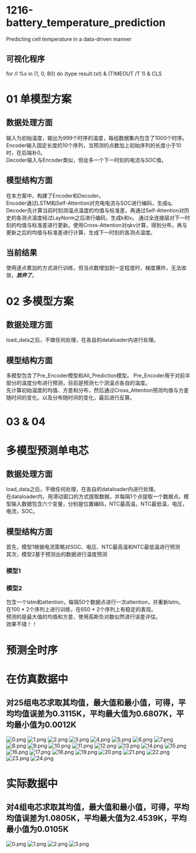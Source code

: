 # 1216-battery_temperature_prediction
Predicting cell temperature in a data-driven manner
## 可视化程序
for /l %x in (1, 0, 80) do (type result.txt) & (TIMEOUT /T 1) & CLS

# 01 单模型方案
## 数据处理方面
输入为初始温度，输出为999个时序的温度，每组数据集内包含了1000个时序。  
Encoder输入固定长度的10个序列，当预测的点数加上初始序列的长度小于10时，在后端补0。  
Decoder输入与Encoder类似，但会多一个下一时刻的电流与SOC值。
## 模型结构方面
在本方案中，构建了Encoder和Decoder。  
Encoder通过LSTM和Self-Attention对充电电流与SOC进行编码，生成q。  
Decoder先计算当前时刻测温点温度的均值与标准差，再通过Self-Attention对历史的各测点温度经过LayNorm之后进行编码，生成k和v。
通过全连接层对下一时刻的均值与标准差进行更新。使用Cross-Attention对qkv计算，得到分布，再与更新之后的均值与标准差进行计算，生成下一时刻的各测点温度。
## 当前结果
使用逐点累加的方式进行训练，但当点数增加到一定程度时，梯度爆炸，无法收敛，_**放弃了**_。

# 02 多模型方案
## 数据处理方面
load_data之后，不做任何处理，在各自的dataloader内进行处理。
## 模型结构方面
多模型包含了Pre_Encoder模型和All_Prediction模型。
Pre_Encoder用于对前半部分的温度分布进行预测，目前是预测七个测温点各自的温度。  
先计算初始温度的均值、方差和分布，然后通过Cross_Attention预测均值与方差随时间的变化，以及分布随时间的变化，最后进行反算。

# 03 & 04 
# 多模型预测单电芯
## 数据处理方面
load_data之后，不做任何处理，在各自的dataloader内进行处理。  
在dataloader内，用滑动窗口的方式提取数据，并每隔1个点提取一个数据点。模型输入数据包含六个变量，分别是位置编码，NTC最高温，NTC最低温，电压，电流，SOC。
## 模型结构方面
首先，模型1根据电流策略对SOC、电压、NTC最高温和NTC最低温进行预测  
其次，模型2基于预测出的数据进行温度预测  
### 模型1

### 模型2
包含一个lstm和attention，每隔50个数据点进行一次attention，并重新lstm。  
在100 * 2个序列上进行训练，在650 * 2个序列上有稳定的表现。  
预测的是最大值的均值和方差，使用高斯负对数似然进行误差评估。  
效果不错！！

# 预测全时序
# 在仿真数据中
## 对25组电芯求取其均值，最大值和最小值，可得，平均均值误差为0.3115K，平均最大值为0.6807K，平均最小值为0.0012K
![0.png](best_version%2Fsingle%2Fsim%2F0.png)
![1.png](best_version%2Fsingle%2Fsim%2F1.png)
![2.png](best_version%2Fsingle%2Fsim%2F2.png)
![3.png](best_version%2Fsingle%2Fsim%2F3.png)
![4.png](best_version%2Fsingle%2Fsim%2F4.png)
![5.png](best_version%2Fsingle%2Fsim%2F5.png)
![6.png](best_version%2Fsingle%2Fsim%2F6.png)
![7.png](best_version%2Fsingle%2Fsim%2F7.png)
![8.png](best_version%2Fsingle%2Fsim%2F8.png)
![9.png](best_version%2Fsingle%2Fsim%2F9.png)
![10.png](best_version%2Fsingle%2Fsim%2F10.png)
![11.png](best_version%2Fsingle%2Fsim%2F11.png)
![12.png](best_version%2Fsingle%2Fsim%2F12.png)
![13.png](best_version%2Fsingle%2Fsim%2F13.png)
![14.png](best_version%2Fsingle%2Fsim%2F14.png)
![15.png](best_version%2Fsingle%2Fsim%2F15.png)
![16.png](best_version%2Fsingle%2Fsim%2F16.png)
![17.png](best_version%2Fsingle%2Fsim%2F17.png)
![18.png](best_version%2Fsingle%2Fsim%2F18.png)
![19.png](best_version%2Fsingle%2Fsim%2F19.png)
![20.png](best_version%2Fsingle%2Fsim%2F20.png)
![21.png](best_version%2Fsingle%2Fsim%2F21.png)
![22.png](best_version%2Fsingle%2Fsim%2F22.png)
![23.png](best_version%2Fsingle%2Fsim%2F23.png)
![24.png](best_version%2Fsingle%2Fsim%2F24.png)
# 实际数据中
## 对4组电芯求取其均值，最大值和最小值，可得，平均均值误差为1.0805K，平均最大值为2.4539K，平均最小值为0.0105K
![0.png](best_version%2Fsingle%2Freal%2F0.png)
![1.png](best_version%2Fsingle%2Freal%2F1.png)
![2.png](best_version%2Fsingle%2Freal%2F2.png)
![3.png](best_version%2Fsingle%2Freal%2F3.png)